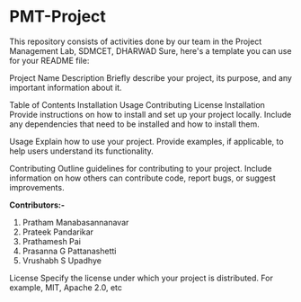 # PMT-Project
This repository consists of activities done by our team in the Project Management Lab, SDMCET, DHARWAD
Sure, here's a template you can use for your README file:

Project Name
Description
Briefly describe your project, its purpose, and any important information about it.

Table of Contents
Installation
Usage
Contributing
License
Installation
Provide instructions on how to install and set up your project locally. Include any dependencies that need to be installed and how to install them.

Usage
Explain how to use your project. Provide examples, if applicable, to help users understand its functionality.

Contributing
Outline guidelines for contributing to your project. Include information on how others can contribute code, report bugs, or suggest improvements.

**Contributors:-**
1. Pratham Manabasannanavar
2. Prateek Pandarikar
3. Prathamesh Pai
4. Prasanna G Pattanashetti
5. Vrushabh S Upadhye

License
Specify the license under which your project is distributed. For example, MIT, Apache 2.0, etc
